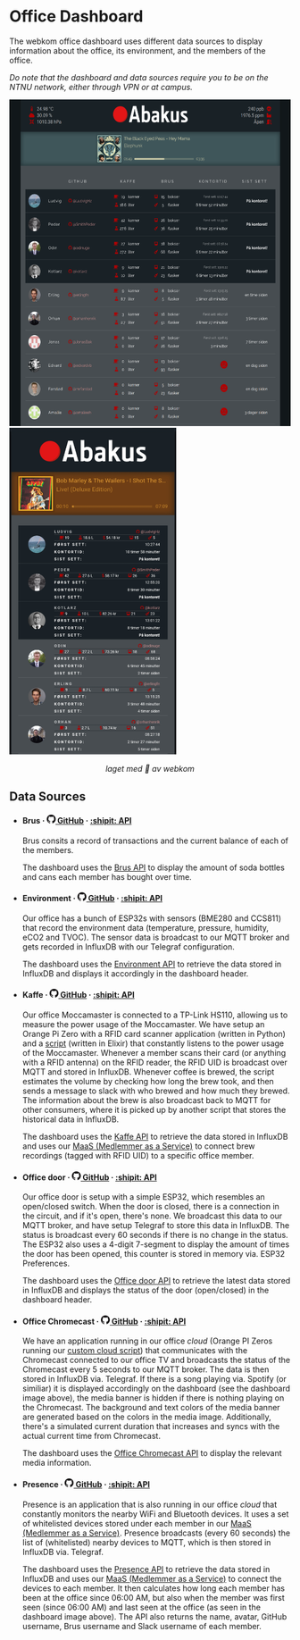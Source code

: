 # Office Dashboard

The webkom office dashboard uses different data sources to display information about the office, its environment, and the members of the office.

_Do note that the dashboard and data sources require you to be on the NTNU network, either through VPN or at campus._

<img src="https://raw.githubusercontent.com/webkom/office-dashboard/assets/dashboard.png?raw=true" height="585" /> <img src="https://raw.githubusercontent.com/webkom/office-dashboard/assets/dashboard_mobile.png?raw=true" height="585"/>

_<p align="center">laget med :beer: av webkom</p>_


## Data Sources

- #### Brus · [<img src="https://raw.githubusercontent.com/webkom/office-dashboard/assets/GitHub-Mark-32px.png?raw=true" width="16" /> GitHub](https://github.com/webkom/brus) · [:shipit: API](https://brus.abakus.no)

  Brus consits a record of transactions and the current balance of each of the members.

  The dashboard uses the [Brus API](https://brus.abakus.no) to display the amount of soda bottles and cans each member has bought over time.

- #### Environment · [<img src="https://raw.githubusercontent.com/webkom/office-dashboard/assets/GitHub-Mark-32px.png?raw=true" width="16" /> GitHub](https://github.com/webkom/environment-api) · [:shipit: API](https://environment-api.abakus.no)

  Our office has a bunch of ESP32s with sensors (BME280 and CCS811) that record the environment data (temperature, pressure, humidity, eCO2 and TVOC). The sensor data is broadcast to our MQTT broker and gets recorded in InfluxDB with our Telegraf configuration.

  The dashboard uses the [Environment API](https://environment-api.abakus.no) to retrieve the data stored in InfluxDB and displays it accordingly in the dashboard header.

- #### Kaffe · [<img src="https://raw.githubusercontent.com/webkom/office-dashboard/assets/GitHub-Mark-32px.png?raw=true" width="16" /> GitHub](https://github.com/webkom/kaffe-api) · [:shipit: API](https://kaffe-api.abakus.no)

  Our office Moccamaster is connected to a TP-Link HS110, allowing us to measure the power usage of the Moccamaster. We have setup an Orange Pi Zero with a RFID card scanner application (written in Python) and a [script](https://github.com/webkom/kaffe-listener) (written in Elixir) that constantly listens to the power usage of the Moccamaster.
  Whenever a member scans their card (or anything with a RFID antenna) on the RFID reader, the RFID UID is broadcast over MQTT and stored in InfluxDB.
  Whenever coffee is brewed, the script estimates the volume by checking how long the brew took, and then sends a message to slack with who brewed and how much they brewed. The information about the brew is also broadcast back to MQTT for other consumers, where it is picked up by another script that stores the historical data in InfluxDB.

  The dashboard uses the [Kaffe API](https://kaffe-api.abakus.no) to retrieve the data stored in InfluxDB and uses our [MaaS (Medlemmer as a Service)](https://github.com/webkom/medlemmer) to connect brew recordings (tagged with RFID UID) to a specific office member.

- #### Office door · [<img src="https://raw.githubusercontent.com/webkom/office-dashboard/assets/GitHub-Mark-32px.png?raw=true" width="16" /> GitHub](https://github.com/webkom/office-door-api) · [:shipit: API](https://office-door-api.abakus.no)

  Our office door is setup with a simple ESP32, which resembles an open/closed switch. When the door is closed, there is a connection in the circuit, and if it's open, there's none. We broadcast this data to our MQTT broker, and have setup Telegraf to store this data in InfluxDB.
  The status is broadcast every 60 seconds if there is no change in the status. The ESP32 also uses a 4-digit 7-segment to display the amount of times the door has been opened, this counter is stored in memory via. ESP32 Preferences.

  The dashboard uses the [Office door API](https://office-door-api.abakus.no) to retrieve the latest data stored in InfluxDB and displays the status of the door (open/closed) in the dashboard header.

- #### Office Chromecast · [<img src="https://raw.githubusercontent.com/webkom/office-dashboard/assets/GitHub-Mark-32px.png?raw=true" width="16" /> GitHub](https://github.com/webkom/office-chromecast-api) · [:shipit: API](https://office-chromecast-api.abakus.no)

  We have an application running in our office _cloud_ (Orange PI Zeros running our [custom cloud script](https://github.com/webkom/CubeCometh)) that communicates with the Chromecast connected to our office TV and broadcasts the status of the Chromecast every 5 seconds to our MQTT broker. The data is then stored in InfluxDB via. Telegraf.
  If there is a song playing via. Spotify (or similiar) it is displayed accordingly on the dashboard (see the dashboard image above), the media banner is hidden if there is nothing playing on the Chromecast. The background and text colors of the media banner are generated based on the colors in the media image. Additionally, there's a simulated current duration that increases and syncs with the actual current time from Chromecast.

  The dashboard uses the [Office Chromecast API](https://office-chromecast-api.abakus.no) to display the relevant media information.

- #### Presence · [<img src="https://raw.githubusercontent.com/webkom/office-dashboard/assets/GitHub-Mark-32px.png?raw=true" width="16" /> GitHub](https://github.com/webkom/presence-api) · [:shipit: API](https://presence.abakus.no)

  Presence is an application that is also running in our office _cloud_ that constantly monitors the nearby WiFi and Bluetooth devices. It uses a set of whitelisted devices stored under each member in our [MaaS (Medlemmer as a Service)](https://github.com/webkom/medlemmer).
  Presence broadcasts (every 60 seconds) the list of (whitelisted) nearby devices to MQTT, which is then stored in InfluxDB via. Telegraf.

  The dashboard uses the [Presence API](https://presence.abakus.no) to retrieve the data stored in InfluxDB and uses our [MaaS (Medlemmer as a Service)](https://github.com/webkom/medlemmer) to connect the devices to each member. It then calculates how long each member has been at the office since 06:00 AM, but also when the member was first seen (since 06:00 AM) and last seen at the office (as seen in the dashboard image above). The API also returns the name, avatar, GitHub username, Brus username and Slack username of each member.
